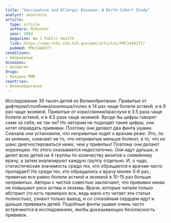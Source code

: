 ```yaml
---
title: "Vaccination and Allergic Disease: A Birth Cohort Study"
analyst: amantonio
article:
  type: article
  authors: McKeever
  year: 2004
  magazine: Am J Public Health
  link: https://www.ncbi.nlm.nih.gov/pmc/articles/PMC1448377/
  pubmed: PMC1448377
conditions:
- Непривитые
diseases:
- Аллергия
drugs:
- Вакцина MMR
countries:
- Великобритания
---
```


Исследование 30 тысяч детей из Великобритании.
Привитые от дифтерии/столбняка/коклюша/полио в 14 раз чаще болели астмой, и в 9 раз чаще экземой.
Привитые от кори/свинки/краснухи в 3.5 раза чаще болели астмой, и в 4.5 раза чаще экземой.
Вроде бы цифры говорят сами за себя, не так ли? Но авторам не подходят такие цифры, они хотят оправдать прививки. Поэтому они делают два финта ушами.
Сначала они установили, что непривитые ходят к врачам реже. Это, по их мнению, означает не то, что непривитые меньше болеют, а то, что их шанс диагностироваться ниже, чем у привитых! Поэтому они делают коррекцию. Но этого оказывается недостаточно.
Они идут дальше, и делят всех детей на 4 группы по количеству визитов к семейному врачу, а затем анализируют каждую группу отдельно. И, о чудо, статистическая значимость среди тех, кто обращается к врачам часто пропадает! Но среди тех, кто обращались к врачу менее 3-6 раз, привитые все равно болели астмой и экземой в 10-15 раз больше непривитых.
Авторы с чистой совестью заключают, что прививки никак не повышают риск астмы и экземы.
Врачи, которые читали только абстракт (то есть примерно все, ведь мало кто читает эти статьи полностью), узнают только вывод, и со спокойным сердцем идут и дальше прививать детей.
Подобные финты ушами очень часто встречаются в исследованиях, якобы доказывающих безопасность прививок.
